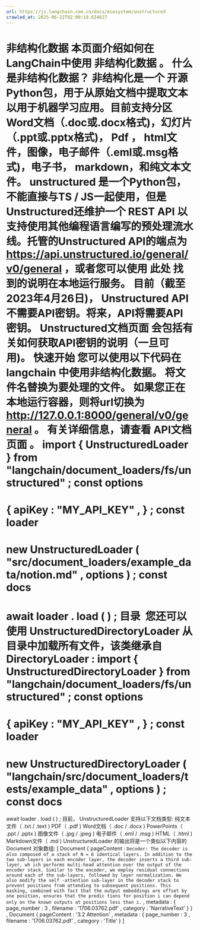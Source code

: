 ```yaml
---
url: https://js.langchain.com.cn/docs/ecosystem/unstructured
crawled_at: 2025-06-22T02:00:19.634627
---
```


非结构化数据
本页面介绍如何在LangChain中使用
非结构化数据
。
什么是非结构化数据？
​
非结构化是一个
开源
Python包，用于从原始文档中提取文本以用于机器学习应用。目前支持分区Word文档（.doc或.docx格式)，幻灯片（.ppt或.pptx格式)， Pdf ， html文件，图像，电子邮件（.eml或.msg格式)，电子书， markdown，和纯文本文件。
unstructured
是一个Python包，不能直接与TS / JS一起使用，但是Unstructured还维护一个
REST API
以支持使用其他编程语言编写的预处理流水线。托管的Unstructured API的端点为
https://api.unstructured.io/general/v0/general
，或者您可以使用
此处
找到的说明在本地运行服务。
目前（截至2023年4月26日)， Unstructured API不需要API密钥。将来，API将需要API密钥。
Unstructured文档页面
会包括有关如何获取API密钥的说明（一旦可用)。
快速开始
​
您可以使用以下代码在
langchain
中使用非结构化数据。
将文件名替换为要处理的文件。
如果您正在本地运行容器，则将url切换为
http://127.0.0.1:8000/general/v0/general
。
有关详细信息，请查看
API文档页面
。
import
{
UnstructuredLoader
}
from
"langchain/document_loaders/fs/unstructured"
;
const
options
=
{
apiKey
:
"MY_API_KEY"
,
}
;
const
loader
=
new
UnstructuredLoader
(
"src/document_loaders/example_data/notion.md"
,
options
)
;
const
docs
=
await
loader
.
load
(
)
;
目录
​
您还可以使用
UnstructuredDirectoryLoader
从目录中加载所有文件，该类继承自
DirectoryLoader
:
import
{
UnstructuredDirectoryLoader
}
from
"langchain/document_loaders/fs/unstructured"
;
const
options
=
{
apiKey
:
"MY_API_KEY"
,
}
;
const
loader
=
new
UnstructuredDirectoryLoader
(
"langchain/src/document_loaders/tests/example_data"
,
options
)
;
const
docs
=
await
loader
.
load
(
)
;
目前，
UnstructuredLoader
支持以下文档类型:
纯文本文件（
.txt
/
.text
)
PDF（
.pdf
)
Word文档（
.doc
/
.docx
)
PowerPoints（
.ppt
/
.pptx
)
图像文件（
.jpg
/
.jpeg
)
电子邮件（
.eml
/
.msg
)
HTML（
.html
)
Markdown文件（
.md
)
UnstructuredLoader
的输出将是一个类似以下内容的
Document
对象数组:
[
Document
{
pageContent
:
`
Decoder: The decoder is also composed of a stack of N = 6
identical layers. In addition to the two sub-layers in each encoder layer, the decoder inserts a
third sub-layer, wh
ich performs multi-head attention over the output of the encoder stack. Similar to the encoder, we
employ residual connections around each of the sub-layers, followed by layer normalization. We also
modify the self
-attention sub-layer in the decoder stack to prevent positions from attending to subsequent
positions. This masking, combined with fact that the output embeddings are offset by one position,
ensures that the predic
tions for position i can depend only on the known outputs at positions less than i.
`
,
metadata
:
{
page_number
:
3
,
filename
:
'1706.03762.pdf'
,
category
:
'NarrativeText'
}
}
,
Document
{
pageContent
:
'3.2 Attention'
,
metadata
:
{
page_number
:
3
,
filename
:
'1706.03762.pdf'
,
category
:
'Title'
}
]